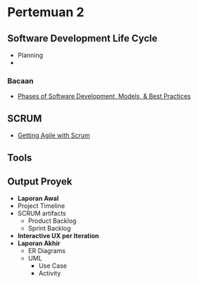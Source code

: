 # Pertemuan 2

## Software Development Life Cycle
- Planning
- 

### Bacaan
- [Phases of Software Development, Models, & Best Practices](https://phoenixnap.com/blog/software-development-life-cycle)

## SCRUM
- [Getting Agile with Scrum](https://www.mountaingoatsoftware.com/uploads/presentations/Getting-Agile-With-Scrum-Norwegian-Developers-Conference-2014.pdf)

## Tools

## Output Proyek

- **Laporan Awal**
- Project Timeline
- SCRUM artifacts
  - Product Backlog
  - Sprint Backlog
- **Interactive UX per Iteration**
- **Laporan Akhir**
  - ER Diagrams
  - UML
    - Use Case
    - Activity
